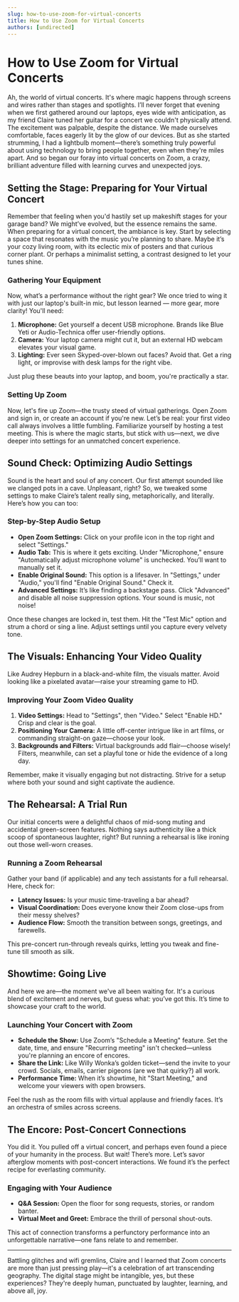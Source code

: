 ```yaml
---
slug: how-to-use-zoom-for-virtual-concerts
title: How to Use Zoom for Virtual Concerts
authors: [undirected]
---
```



# How to Use Zoom for Virtual Concerts

Ah, the world of virtual concerts. It's where magic happens through screens and wires rather than stages and spotlights. I’ll never forget that evening when we first gathered around our laptops, eyes wide with anticipation, as my friend Claire tuned her guitar for a concert we couldn't physically attend. The excitement was palpable, despite the distance. We made ourselves comfortable, faces eagerly lit by the glow of our devices. But as she started strumming, I had a lightbulb moment—there’s something truly powerful about using technology to bring people together, even when they're miles apart. And so began our foray into virtual concerts on Zoom, a crazy, brilliant adventure filled with learning curves and unexpected joys.

## Setting the Stage: Preparing for Your Virtual Concert

Remember that feeling when you'd hastily set up makeshift stages for your garage band? We might’ve evolved, but the essence remains the same. When preparing for a virtual concert, the ambiance is key. Start by selecting a space that resonates with the music you’re planning to share. Maybe it’s your cozy living room, with its eclectic mix of posters and that curious corner plant. Or perhaps a minimalist setting, a contrast designed to let your tunes shine.

### Gathering Your Equipment

Now, what’s a performance without the right gear? We once tried to wing it with just our laptop's built-in mic, but lesson learned — more gear, more clarity! You'll need:

1. **Microphone:** Get yourself a decent USB microphone. Brands like Blue Yeti or Audio-Technica offer user-friendly options.
2. **Camera:** Your laptop camera might cut it, but an external HD webcam elevates your visual game.
3. **Lighting:** Ever seen Skyped-over-blown out faces? Avoid that. Get a ring light, or improvise with desk lamps for the right vibe.

Just plug these beauts into your laptop, and boom, you're practically a star.

### Setting Up Zoom

Now, let's fire up Zoom—the trusty steed of virtual gatherings. Open Zoom and sign in, or create an account if you're new. Let’s be real: your first video call always involves a little fumbling. Familiarize yourself by hosting a test meeting. This is where the magic starts, but stick with us—next, we dive deeper into settings for an unmatched concert experience.

## Sound Check: Optimizing Audio Settings

Sound is the heart and soul of any concert. Our first attempt sounded like we clanged pots in a cave. Unpleasant, right? So, we tweaked some settings to make Claire’s talent really sing, metaphorically, and literally. Here’s how you can too:

### Step-by-Step Audio Setup

- **Open Zoom Settings:** Click on your profile icon in the top right and select "Settings."
- **Audio Tab:** This is where it gets exciting. Under "Microphone," ensure "Automatically adjust microphone volume" is unchecked. You’ll want to manually set it.
- **Enable Original Sound:** This option is a lifesaver. In "Settings," under "Audio," you'll find "Enable Original Sound." Check it. 
- **Advanced Settings:** It’s like finding a backstage pass. Click "Advanced" and disable all noise suppression options. Your sound is music, not noise!

Once these changes are locked in, test them. Hit the "Test Mic" option and strum a chord or sing a line. Adjust settings until you capture every velvety tone.

## The Visuals: Enhancing Your Video Quality

Like Audrey Hepburn in a black-and-white film, the visuals matter. Avoid looking like a pixelated avatar—raise your streaming game to HD.

### Improving Your Zoom Video Quality

1. **Video Settings:** Head to "Settings", then "Video." Select "Enable HD." Crisp and clear is the goal.
2. **Positioning Your Camera:** A little off-center intrigue like in art films, or commanding straight-on gaze—choose your look.
3. **Backgrounds and Filters:** Virtual backgrounds add flair—choose wisely! Filters, meanwhile, can set a playful tone or hide the evidence of a long day.

Remember, make it visually engaging but not distracting. Strive for a setup where both your sound and sight captivate the audience.

## The Rehearsal: A Trial Run

Our initial concerts were a delightful chaos of mid-song muting and accidental green-screen features. Nothing says authenticity like a thick scoop of spontaneous laughter, right? But running a rehearsal is like ironing out those well-worn creases.

### Running a Zoom Rehearsal

Gather your band (if applicable) and any tech assistants for a full rehearsal. Here, check for:

- **Latency Issues:** Is your music time-traveling a bar ahead?
- **Visual Coordination:** Does everyone know their Zoom close-ups from their messy shelves?
- **Audience Flow:** Smooth the transition between songs, greetings, and farewells.

This pre-concert run-through reveals quirks, letting you tweak and fine-tune till smooth as silk.

## Showtime: Going Live

And here we are—the moment we've all been waiting for. It's a curious blend of excitement and nerves, but guess what: you’ve got this. It’s time to showcase your craft to the world.

### Launching Your Concert with Zoom

- **Schedule the Show:** Use Zoom’s "Schedule a Meeting" feature. Set the date, time, and ensure "Recurring meeting" isn't checked—unless you're planning an encore of encores.
- **Share the Link:** Like Willy Wonka’s golden ticket—send the invite to your crowd. Socials, emails, carrier pigeons (are we that quirky?) all work.
- **Performance Time:** When it’s showtime, hit "Start Meeting," and welcome your viewers with open browsers.

Feel the rush as the room fills with virtual applause and friendly faces. It’s an orchestra of smiles across screens.

## The Encore: Post-Concert Connections 

You did it. You pulled off a virtual concert, and perhaps even found a piece of your humanity in the process. But wait! There’s more. Let’s savor afterglow moments with post-concert interactions. We found it’s the perfect recipe for everlasting community.

### Engaging with Your Audience

- **Q&A Session:** Open the floor for song requests, stories, or random banter.
- **Virtual Meet and Greet:** Embrace the thrill of personal shout-outs.

This act of connection transforms a perfunctory performance into an unforgettable narrative—one fans relate to and remember.

---

Battling glitches and wifi gremlins, Claire and I learned that Zoom concerts are more than just pressing play—it's a celebration of art transcending geography. The digital stage might be intangible, yes, but these experiences? They're deeply human, punctuated by laughter, learning, and above all, joy.